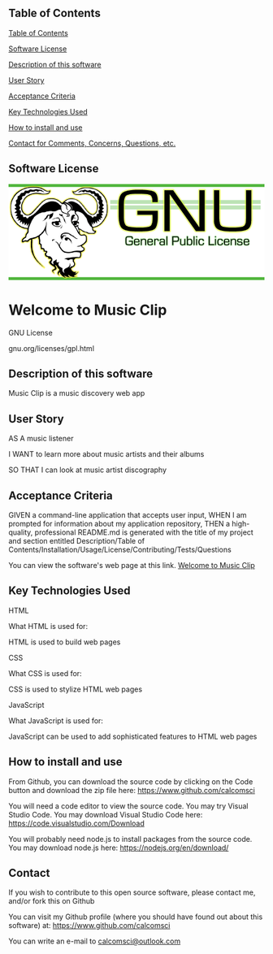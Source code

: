 ## Table of Contents

[Table of Contents](#table-of-contents)

[Software License](#software-license)

[Description of this software](#description-of-this-software)

[User Story](#user-story) 

[Acceptance Criteria](#acceptance-criteria)

[Key Technologies Used](#key-technologies-used)

[How to install and use](#how-to-install-and-use) 

[Contact for Comments, Concerns, Questions, etc.](#contact)

## Software License


![Welcome to Music Clip](/assets/images/3.png)



# Welcome to Music Clip

GNU License

gnu.org/licenses/gpl.html

## Description of this software


Music Clip is a music discovery web app

## User Story


AS A music listener 

I WANT to learn more about music artists and their albums 

SO THAT I can look at music artist discography

## Acceptance Criteria


GIVEN a command-line application that accepts user input, WHEN I am prompted for information about my application repository, THEN a high-quality, professional README.md is generated with the title of my project and section entitled Description/Table of Contents/Installation/Usage/License/Contributing/Tests/Questions


You can view the software's web page at this link. [Welcome to Music Clip](https://calcomsci.github.io/Clone-Music-Clip/)

## Key Technologies Used


HTML 

What HTML  is used for:

HTML is used to build web pages

CSS

What CSS is used for:

CSS is used to stylize HTML web pages

JavaScript

What JavaScript is used for:

JavaScript can be used to add sophisticated features to HTML web pages

## How to install and use


From Github, you can download the source code by clicking on the Code button and download the zip file here: https://www.github.com/calcomsci

You will need a code editor to view the source code. You may try Visual Studio Code. You may download Visual Studio Code here: https://code.visualstudio.com/Download

You will probably need node.js to install packages from the source code. You may download node.js here: https://nodejs.org/en/download/

## Contact


If you wish to contribute to this open source software, please contact me, and/or fork this on Github

You can visit my Github profile (where you should have found out about this software) at: https://www.github.com/calcomsci

You can write an e-mail to calcomsci@outlook.com 